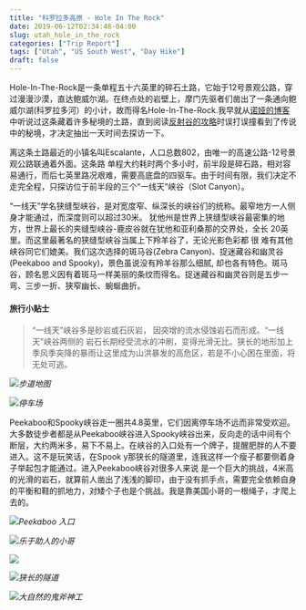 ```yaml
---
title: "科罗拉多高原 - Hole In The Rock"
date: 2019-06-12T02:34:48-04:00
slug: utah_hole_in_the_rock
categories: ["Trip Report"]
tags: ["Utah", "US South West", "Day Hike"]
draft: false
---
```

[p1]: https://1.bp.blogspot.com/-qDYs5Y8Tgio/XQCDM5CV0KI/AAAAAAAALZs/xigG2EIYmX8vV77HR47GEmKqh8y6WJ8aQCLcBGAs/s1600/peekaboo-spooky-gulch-slot-canyon-trail-map-escalante.png

[p2]: https://1.bp.blogspot.com/-T_1YuE79MpQ/XQG5U4DCvVI/AAAAAAAALc8/n0Noc_-DqBQUD_PZDrJiEZ-wEcjQ6EC5wCKgBGAs/s1600/IMG_0084.HEIC

[p3]: https://1.bp.blogspot.com/-oVkl5yLlTsA/XQCTuswHQoI/AAAAAAAALcE/dxc-JJvEwM8wFcvgiRrWdATXs_3WDr2MACKgBGAs/s1600/IMG_4604.HEIC

[p4]: https://1.bp.blogspot.com/-Q6giqZpTvPU/XQCUiMonXWI/AAAAAAAALcc/tYcOlGKL5wUajZzt5UABcxMckHnTVIDSgCKgBGAs/s1600/IMG_0087.HEIC

[p5]: https://1.bp.blogspot.com/-PL-tTWgpD9I/XQCUiGgojUI/AAAAAAAALcc/Ef22adFqUBAKWI7YQkP7GNONLeyqihTAwCKgBGAs/s640/IMG_0088.jpg

[p6]: https://1.bp.blogspot.com/-WDaKhqz6t2g/XQCUiH70lcI/AAAAAAAALcg/yn4dDfZ04gc6Ob_gTmhOaB7Rjl8QCA1SwCPcBGAYYCw/s1600/IMG_0097.jpg

[p7]: https://1.bp.blogspot.com/-1Kf4pt6VA0Y/XQCUiLy08EI/AAAAAAAALcg/N4ykjVi8uh0TNpJ9fNKzr7lwHrk6Kr-QwCPcBGAYYCw/s1600/IMG_0096.HEIC


Hole-In-The-Rock是一条单程五十六英里的碎石土路，它始于12号景观公路，穿过漫漫沙漠，直达鲍威尔湖。在终点处的岩壁上，摩门先驱者们凿出了一条通向鲍威尔湖(科罗拉多河）的小计，故而得名Hole-In-The-Rock.我早就从[诺娅的博客](http://www.zhangnuoya-walk.com/%E5%8D%97%E7%8A%B9%E4%BB%96%E5%BE%80%E4%BA%8B-%E9%94%A1%E5%AE%89%EF%BC%8C%E5%8F%8D%E5%B0%84%E8%B0%B7%EF%BC%8C%E7%99%BD%E8%98%91%E8%8F%87/)中听说过这条藏着许多秘境的土路，直到阅读[反射谷的攻略](https://wayliublog.wordpress.com/2019/04/02/2019%E6%98%A5-%E6%8C%91%E6%88%98%E5%8F%8D%E5%B0%84%E8%B0%B7/)时误打误撞看到了传说中的秘境，才决定抽出一天时间去探访一下。

离这条土路最近的小镇名叫Escalante，人口总数802，由唯一的高速公路-12号景观公路联通着外面。这条路 单程大约耗时两个多小时，前半段是碎石路，相对容易通行，而后七英里路况艰难，需要高底盘的四驱车。由于时间有限，我们决定不走完全程，只探访位于前半段的三个“一线天”峡谷（Slot Canyon）。

“一线天”学名狭缝型峡谷，是对宽度窄、纵深长的峡谷们的统称。最窄地方一人侧身才能通过，而深度则可以超过30米。 犹他州是世界上狭缝型峡谷最密集的地方，世界上最长的夹缝型峡谷-鹿皮谷就在犹他和亚利桑那的交界处，全长 20英里。而这里最著名的狭缝型峡谷当属上下羚羊谷了，无论光影色彩都 很 难有其他峡谷同它们媲美。我们这次选择的斑马谷(Zebra Canyon)、捉迷藏谷和幽灵谷(Peekaboo and Spooky)，景色虽说没有羚羊谷那么细腻, 却也各有特色。斑马谷，顾名思义因有着斑马一样美丽的条纹而得名。捉迷藏谷和幽灵谷则是五步一弯、三步一折、狭窄幽长、蜿蜒曲折。

#### 旅行小贴士
>“一线天”峡谷多是砂岩或石灰岩， 因突增的流水侵蚀岩石而形成。“一线天”峡谷两侧的 岩石长期经受流水的冲刷，变得光滑无比。狭长的地形加上季风季突降的暴雨让这里成为山洪暴发的高危区，若是不小心困在里面，将无处可逃。

![][p1]*步道地图*

![][p2]*停车场*

Peekaboo和Spooky峡谷走一圈共4.8英里，它们因离停车场不远而非常受欢迎。大多数徒步者都是从Peekaboo峡谷进入Spooky峡谷出来，反向走的话中间有个断层，大约两米多，易下不易上。在峡谷的入口处有一个牌子，提醒肥胖的人不要进入。这不是玩笑话，在Spook y那狭长的隧道里，连我这样一个瘦子都要侧着身子举起包才能通过。进入Peekaboo峡谷对很多人来说 是一个巨大的挑战，4米高的光滑的岩石，就算前人凿出了浅浅的脚印，由于没有抓手点，需要完全依赖自身 的平衡和鞋的抓地力，对矮个子也是个挑战。我是靠美国小哥的一根绳子，才爬上去的。

![][p3]*Peekaboo 入口*

![][p4]*乐于助人的小哥*

![][p5]

![][p6]*狭长的隧道*

![][p7]*大自然的鬼斧神工*















 











